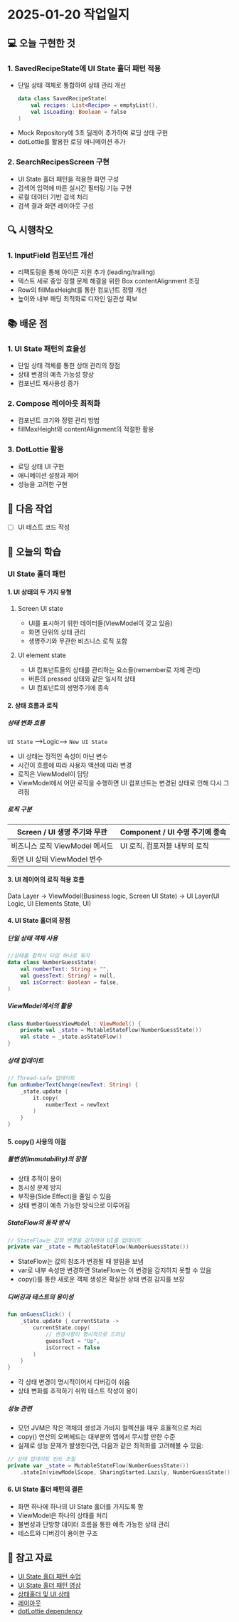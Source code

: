 # 2025-01-20 작업일지

## 💻 오늘 구현한 것

### 1. SavedRecipeState에 UI State 홀더 패턴 적용
- 단일 상태 객체로 통합하여 상태 관리 개선
  ```kotlin
  data class SavedRecipeState(
      val recipes: List<Recipe> = emptyList(),
      val isLoading: Boolean = false
  )
  ```
- Mock Repository에 3초 딜레이 추가하여 로딩 상태 구현
- dotLottie를 활용한 로딩 애니메이션 추가

### 2. SearchRecipesScreen 구현
- UI State 홀더 패턴을 적용한 화면 구성
- 검색어 입력에 따른 실시간 필터링 기능 구현
- 로컬 데이터 기반 검색 처리
- 검색 결과 화면 레이아웃 구성

## 🔍 시행착오

### 1. InputField 컴포넌트 개선
- 리팩토링을 통해 아이콘 지원 추가 (leading/trailing)
- 텍스트 세로 중앙 정렬 문제 해결을 위한 Box contentAlignment 조정
- Row의 fillMaxHeight를 통한 컴포넌트 정렬 개선
- 높이와 내부 패딩 최적화로 디자인 일관성 확보


## 📚 배운 점

### 1. UI State 패턴의 효율성
- 단일 상태 객체를 통한 상태 관리의 장점
- 상태 변경의 예측 가능성 향상
- 컴포넌트 재사용성 증가

### 2. Compose 레이아웃 최적화
- 컴포넌트 크기와 정렬 관리 방법
- fillMaxHeight와 contentAlignment의 적절한 활용

### 3. DotLottie 활용
- 로딩 상태 UI 구현
- 애니메이션 설정과 제어
- 성능을 고려한 구현

## 🎯 다음 작업
- [ ] UI 테스트 코드 작성

## 📝 오늘의 학습

### UI State 홀더 패턴

#### 1. UI 상태의 두 가지 유형
1. Screen UI state
    - UI를 표시하기 위한 데이터들(ViewModel이 갖고 있음)
    - 화면 단위의 상태 관리
    - 생명주기와 무관한 비즈니스 로직 포함

2. UI element state
    - UI 컴포넌트들의 상태를 관리하는 요소들(remember로 자체 관리)
    - 버튼의 pressed 상태와 같은 일시적 상태
    - UI 컴포넌트의 생명주기에 종속

#### 2. 상태 흐름과 로직

##### 상태 변화 흐름
`UI State` ——>Logic——> `New UI State`
- UI 상태는 정적인 속성이 아닌 변수
- 시간이 흐름에 따라 사용자 액션에 따라 변경
- 로직은 ViewModel이 담당
- ViewModel에서 어떤 로직을 수행하면 UI 컴포넌트는 변경된 상태로 인해 다시 그려짐

##### 로직 구분
| Screen / UI 생명 주기와 무관 | Component / UI 수명 주기에 종속 |
|--------------------------|--------------------------|
| 비즈니스 로직 ViewModel 메서드 | UI 로직. 컴포저블 내부의 로직 |
| 화면 UI 상태 ViewModel 변수 | |

#### 3. UI 레이어의 로직 적용 흐름
Data Layer → ViewModel(Business logic, Screen UI State) → UI Layer(UI Logic, UI Elements State, UI)

#### 4. UI State 홀더의 장점

##### 단일 상태 객체 사용
```kotlin
//상태를 합쳐서 타입 하나로 묶자
data class NumberGuessState(
    val numberText: String = "",
    val guessText: String? = null,
    val isCorrect: Boolean = false,
)
```

##### ViewModel에서의 활용
```kotlin
class NumberGuessViewModel : ViewModel() {
    private val _state = MutableStateFlow(NumberGuessState())
    val state = _state.asStateFlow()
}
```

##### 상태 업데이트
```kotlin
// Thread-safe 업데이트
fun onNumberTextChange(newText: String) {
    _state.update {
        it.copy(
            numberText = newText
        )
    }
}
```

#### 5. copy() 사용의 이점

##### 불변성(Immutability)의 장점
- 상태 추적이 용이
- 동시성 문제 방지
- 부작용(Side Effect)을 줄일 수 있음
- 상태 변경이 예측 가능한 방식으로 이루어짐

##### StateFlow의 동작 방식
```kotlin
// StateFlow는 값의 변경을 감지하여 UI를 업데이트
private var _state = MutableStateFlow(NumberGuessState())
```
- StateFlow는 값의 참조가 변경될 때 알림을 보냄
- var로 내부 속성만 변경하면 StateFlow는 이 변경을 감지하지 못할 수 있음
- copy()를 통한 새로운 객체 생성은 확실한 상태 변경 감지를 보장

##### 디버깅과 테스트의 용이성
```kotlin
fun onGuessClick() {
    _state.update { currentState ->
        currentState.copy(
            // 변경사항이 명시적으로 드러남
            guessText = "Up",
            isCorrect = false
        )
    }
}
```
- 각 상태 변경이 명시적이어서 디버깅이 쉬움
- 상태 변화를 추적하기 쉬워 테스트 작성이 용이

##### 성능 관련
- 모던 JVM은 작은 객체의 생성과 가비지 컬렉션을 매우 효율적으로 처리
- copy() 연산의 오버헤드는 대부분의 앱에서 무시할 만한 수준
- 실제로 성능 문제가 발생한다면, 다음과 같은 최적화를 고려해볼 수 있음:
```kotlin
// 상태 업데이트 빈도 조절
private var _state = MutableStateFlow(NumberGuessState())
    .stateIn(viewModelScope, SharingStarted.Lazily, NumberGuessState())
```

#### 6. UI State 홀더 패턴의 결론
- 화면 하나에 하나의 UI State 홀더를 가지도록 함
- ViewModel은 하나의 상태를 처리
- 불변성과 단방향 데이터 흐름을 통한 예측 가능한 상태 관리
- 테스트와 디버깅이 용이한 구조

## 🔗 참고 자료
- [UI State 홀더 패턴 수업](https://docs.google.com/presentation/d/1L3CMKHsRd_pNZ9tnyPqWRgjG3iDQv39Otbi0Wruplqk/edit#slide=id.g32de4d4ded5_0_257)
- [UI State 홀더 패턴 영상](https://www.youtube.com/watch?v=B2uajRyTPVI)
- [상태홀더 및 UI 상태](https://developer.android.com/topic/architecture/ui-layer/stateholders?hl=ko)
- [레이아웃](https://tech.wonderwall.kr/articles/composelayout/body/)
- [dotLottie dependency](https://github.com/lottiefiles/dotlottie-android)